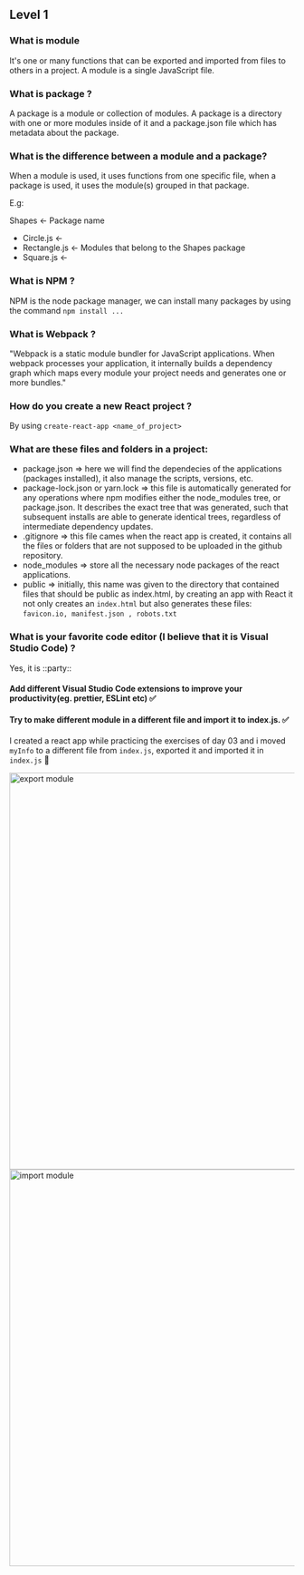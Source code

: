 Level 1
-------

### What is module

It's one or many functions that can be exported and imported from files to others in a project. A module is a single JavaScript file.


### What is package ?

A package is a module or collection of modules. A package is a directory with one or more modules inside of it and a package.json file which has metadata about the package.


### What is the difference between a module and a package?

When a module is used, it uses functions from one specific file, when a package is used, it uses the module(s) grouped in that package.

E.g:

Shapes             <- Package name
  - Circle.js      <-
  - Rectangle.js   <- Modules that belong to the Shapes package
  - Square.js      <-


### What is NPM ?

NPM is the node package manager, we can install many packages by using the command ```npm install ... ```

### What is Webpack ?

"Webpack is a static module bundler for JavaScript applications. When webpack processes your application, it internally builds a dependency graph which maps every module your project needs and generates one or more bundles."


### How do you create a new React project ?

By using ```create-react-app <name_of_project>```

### What are these files and folders in a project:

- package.json => here we will find the dependecies of the applications (packages installed), it also manage the scripts, versions, etc.
- package-lock.json or yarn.lock => this file is automatically generated for any operations where npm modifies either the node_modules tree, or package.json. It describes the exact tree that was generated, such that subsequent installs are able to generate identical trees, regardless of intermediate dependency updates.
- .gitignore => this file cames when the react app is created, it contains all the files or folders that are not supposed to be uploaded in the github repository.
- node_modules => store all the necessary node packages of the react applications.
- public => initially, this name was given to the directory that contained files that should be public as index.html, by creating an app with React it not only creates an ```index.html``` but also generates these files: ```favicon.io, manifest.json , robots.txt```


### What is your favorite code editor (I believe that it is Visual Studio Code) ?

Yes, it is ::party::

#### Add different Visual Studio Code extensions to improve your productivity(eg. prettier, ESLint etc) ✅

####  Try to make different module in a different file and import it to index.js. ✅

I created a react app while practicing the exercises of day 03 and i moved ```myInfo``` to a different file from ```index.js```, exported it and imported it in ```index.js``` 😬

<img src="https://github.com/piratelicorne/30-Days-Of-React/blob/exercise-solutions/solutions/src/export_myInfo.png" alt="export module" style="float: left; margin-right: 10px;"  width = 700px />


<img src="https://github.com/piratelicorne/30-Days-Of-React/blob/exercise-solutions/solutions/src/import_myInfo.png" alt="import module" style="float: left; margin-right: 10px;"  width = 700px />
